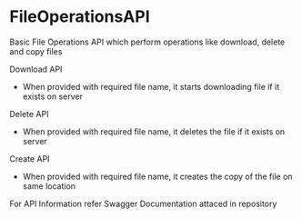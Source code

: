 # FileOperationsAPI
Basic File Operations API which perform operations like download, delete and copy files

Download API
- When provided with required file name, it starts downloading file if it exists on server

Delete API
- When provided with required file name, it deletes the file if it exists on server

Create API
 - When provided with required file name, it creates the copy of the file on same location

For API Information refer Swagger Documentation attaced in repository
